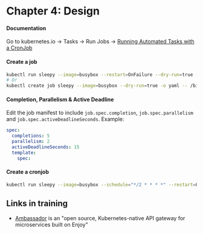 # Chapter 4: Design

#### Documentation

Go to kubernetes.io -> Tasks -> Run Jobs -> [Running Automated Tasks with a CronJob](https://kubernetes.io/docs/tasks/job/automated-tasks-with-cron-jobs/)

#### Create a job

```bash
kubectl run sleepy --image=busybox --restart=OnFailure --dry-run=true -o yaml -- /bin/sleep 3
# Or
kubectl create job sleepy --image=busybox --dry-run=true -o yaml -- /bin/sleep 3
```

#### Completion, Parallelism & Active Deadline

Edit the job manifest to include `job.spec.completion`, `job.spec.parallelism` and `job.spec.activeDeadlineSeconds`. Example:

```yaml
spec:
  completions: 5
  parallelism: 2
  activeDeadlineSeconds: 15
  template:
    spec:
```

#### Create a cronjob

```bash
kubectl run sleepy --image=busybox --schedule="*/2 * * * *" --restart=OnFailure --dry-run=true -o yaml -- /bin/sleep 3
```

## Links in training

- [Ambassador](https://www.getambassador.io) is an "open source, Kubernetes-native API gateway for microservices built on Enjoy"
